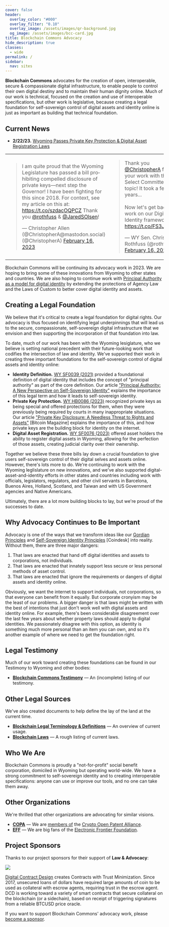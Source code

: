 ```yaml
---
cover: false
header:
  overlay_color: "#000"
  overlay_filter: "0.10"
  overlay_image: /assets/images/qr-background.jpg
  og_image: /assets/images/bcc-card.jpg
title: Blockchain Commons Advocacy
hide_description: true
classes:
  - wide
permalink: /
sidebar:
  nav: sites
---
```


**Blockchain Commons** advocates for the creation of open, interoperable, secure & compassionate digital infrastructure, to enable people to control their own digital destiny and to maintain their human dignity online. Much of our work is technical, focused on the creation and use of interoperable specifications, but other work is legislative, because creating a legal foundation for self-sovereign control of digital assets and identity online is just as important as building that technical foundation.

## Current News

* **2/22/23.** [Wyoming Passes Private Key Protection & Digital Asset Registration Laws](https://www.blockchaincommons.com/news/PrivateKeyWRDABills/)

<table width="100%">
  <tr>
    <td width="50%">
<blockquote class="twitter-tweet"><p lang="en" dir="ltr">I am quite proud that the Wyoming Legislature has passed a bill prohibiting compelled disclosure of private keys—next step the Governor! I have been fighting for this since 2018. For context, see my article on this at: <a href="https://t.co/szdacOQPCZ">https://t.co/szdacOQPCZ</a> Thank you <a href="https://twitter.com/rothfuss?ref_src=twsrc%5Etfw">@rothfuss</a> &amp; <a href="https://twitter.com/JaredSOlsen?ref_src=twsrc%5Etfw">@JaredSOlsen</a>!</p>&mdash; Christopher Allen (@ChristopherA@mastodon.social) (@ChristopherA) <a href="https://twitter.com/ChristopherA/status/1626243594364526592?ref_src=twsrc%5Etfw">February 16, 2023</a></blockquote> 
<script async src="//platform.twitter.com/widgets.js" charset="utf-8"></script>
  </TD>
  <td width="50%">
<blockquote class="twitter-tweet"><p lang="en" dir="ltr">Thank you <a href="https://twitter.com/ChristopherA?ref_src=twsrc%5Etfw">@ChristopherA</a> for all of your work with the Select Committee on this topic! It took a few years...<br><br>Now let&#39;s get back to work on our Digital Identity framework. <a href="https://t.co/FS3JCC0qYk">https://t.co/FS3JCC0qYk</a></p>&mdash; WY Sen. Chris Rothfuss (@rothfuss) <a href="https://twitter.com/rothfuss/status/1626270357614387200?ref_src=twsrc%5Etfw">February 16, 2023</a></blockquote>
<script async src="//platform.twitter.com/widgets.js" charset="utf-8"></script>
    </td>
  </tr>
</table>

Blockchain Commons will be continuing its advocacy work in 2023. We are hoping to bring some of these innovations from Wyoming to other states and countries. We are also hoping to continue work with [Principal Authority as a model for digital identity](https://www.blockchaincommons.com/articles/Principal-Authority/) by extending the protections of Agency Law and the Laws of Custom to better cover digital identity and assets. 
    
## Creating a Legal Foundation

We believe that it's critical to create a legal foundation for digital rights. Our advocacy is thus focused on identifying legal underpinnings that will lead us to the secure, compassionate, self-sovereign digital infrastructure that we envision and then supporting the incorporation of that foundation into law.

To date, much of our work has been with the Wyoming lesiglature, who we believe is setting national precedent with their future-looking work that codifies the intersection of law and identity. We've supported their work in creating three important foundations for the self-sovereign control of digital assets and identity online:

* **Identity Definition.** [WY SF0039 (2021)](https://wyoleg.gov/Legislation/2021/SF0039) provided a foundational definition of digital identity that includes the concept of "principal authority" as part of the core definition. Our article ["Principal Authority: A New Perspective on Self-Sovereign Identity"](https://www.blockchaincommons.com/articles/Principal-Authority/) explains the importance of this legal term and how it leads to self-sovereign identity.
* **Private Key Protection.** [WY HB0086 (2023)](https://wyoleg.gov/Legislation/2023/HB0086) recognized private keys as being special and offered protections for them, when they were previously being required by courts in many inappropriate situations. Our article ["Private Key Disclosure: A Needless Threat to Rights and Assets"](https://bitcoinmagazine.com/legal/saving-bitcoin-private-keys-from-courts) [Bitcoin Magazine]  explains the importance of this, and how private keys are the building block for identity on the internet.
* **Digital Asset Registration.** [WY SF0076 (2023)](https://wyoleg.gov/Legislation/2023/SF0076) offered asset holders the ability to register digital assets in Wyoming, allowing for the perfection of those assets, creating judicial clarity over their ownership.

Together we believe these three bills lay down a crucial foundation to give users self-sovereign control of their digital selves and assets online. However, there's lots more to do. We're continuing to work with the Wyoming leglislature on new innovations, and we've also supported digital-asset-and-identity efforts in other states and countries including work with officials, legislators, regulators, and other civil servants in Barcelona, Buenos Aires, Holland, Scotland, and Taiwan and with US Government agencies and Native Americans.

Ultimately, there are a lot more building blocks to lay, but we're proud of the successes to date.

## Why Advocacy Continues to Be Important

Advocacy is one of the ways that we transform ideas like our [Gordian Principles](https://github.com/BlockchainCommons/Gordian#gordian-principles) and [Self-Sovereign Identity Principles](https://www.coindesk.com/markets/2016/04/27/the-path-to-self-sovereign-identity/) [Coindesk] into reality. Without them, there are three major dangers:

1. That laws are enacted that hand off digital identities and assets to corporations, not individuals.
2. That laws are enacted that innately support less secure or less personal methods of asset control.
3. That laws are enacted that ignore the requirements or dangers of digital assets and identity online.

Obviously, we want the internet to support individuals, not corporations, so that everyone can benefit from it equally. But corporate cronyism may be the least of our problems. A bigger danger is that laws might be written with the best of intentions that just don't work well with digital assets and identity online. For example, there's been considerable disagreement over the last few years about whether property laws should apply to digital identities. We passionately disagree with this option, as identity is something much more personal than an item you can own, and so it's another example of where we need to get the foundation right. 

## Legal Testimony

Much of our work toward creating these foundations can be found in our Testimony to Wyoming and other bodies:

* [**Blockchain Commons Testimony**](testimony/README.md) — An (incomplete) listing of our testimony.

## Other Legal Sources

We've also created documents to help define the lay of the land at the current time.

* [**Blockchain Legal Terminology & Definitions**](https://hackmd.io/Eat2gnYqT56HQStI63JCNg) — An overview of current usage.
* [**Blockchain Laws**](https://hackmd.io/5ec69mqLRaanS5A1IWBuMQ) — A rough listing of current laws.

## Who We Are

Blockchain Commons is proudly a "not-for-profit" social benefit corporation, domiciled in Wyoming but operating world-wide. We have a strong commitment to self-sovereign identity and to creating interoperable specifications: anyone can use or improve our tools, and no one can take them away.

## Other Organizations

We're thrilled that other organizations are advocating for similar visions.

* [**COPA**](https://www.opencrypto.org/) — We are [members of](https://www.blockchaincommons.com/partnerships/BCC-Joins-COPA/) the [Crypto Open Patent Alliance](https://www.opencrypto.org/).
* [**EFF**](https://www.eff.org/) — We are big fans of the [Electronic Frontier Foundation](https://www.eff.org/).

## Project Sponsors

Thanks to our project sponsors for their support of **Law & Advocacy**:

![](https://www.blockchaincommons.com/images/sponsors/dcd-logo.png)

[Digital Contract Design](https://contract.design/) creates Contracts with Trust Minimization. Since 2017, unsecured loans of dollars have required large amounts of coin to be used as collateral with escrow agents, requiring trust in the escrow agent. DCD is working toward a variety of smart contracts that secure collateral on the blockchain (or a sidechain), based on receipt of triggering signatures from a reliable BTCUSD price oracle.

If you want to support Blockchain Commons' advocacy work, please [become a sponsor](https://github.com/sponsors/BlockchainCommons).
